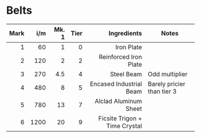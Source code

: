 # Belts

| Mark  | i/m   | Mk. 1 | Tier  | Ingredients                   | Notes |
| -----:| -----:| -----:| -----:| -----------------------------:| ------|
|   1   |   60  |   1   |   0   | Iron Plate                    |
|   2   |  120  |   2   |   2   | Reinforced Iron Plate         |
|   3   |  270  |   4.5 |   4   | Steel Beam                    | Odd multiplier                |
|   4   |  480  |   8   |   5   | Encased Industrial Beam       | Barely pricier than tier 3    |
|   5   |  780  |  13   |   7   | Alclad Aluminum Sheet         |
|   6   | 1200  |  20   |   9   | Ficsite Trigon + Time Crystal |

